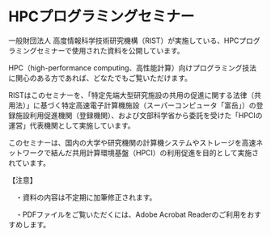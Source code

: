 # HPCプログラミングセミナー
一般財団法人 高度情報科学技術研究機構（RIST）が実施している、HPCプログラミングセミナーで使用された資料を公開しています。

HPC（high-performance computing、高性能計算）向けプログラミング技法に関心のある方であれば、どなたでもご覧いただけます。

RISTはこのセミナーを、「特定先端大型研究施設の共用の促進に関する法律（共用法）」に基づく特定高速電子計算機施設（スーパーコンピュータ「富岳」）の登録施設利用促進機関（登録機関）、および文部科学省から委託を受けた「HPCIの運営」代表機関として実施しています。

このセミナーは、国内の大学や研究機関の計算機システムやストレージを高速ネットワークで結んだ共用計算環境基盤（HPCI）の利用促進を目的として実施されています。

【注意】

　・資料の内容は不定期に加筆修正されます。

　・PDFファイルをご覧いただくには、Adobe Acrobat Readerのご利用をおすすめします。
